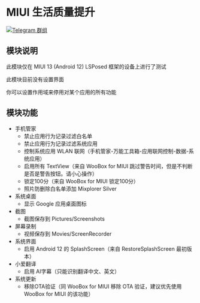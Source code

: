 # MIUI 生活质量提升

[![Telegram 群组](https://img.shields.io/badge/Join-Telegram-blue.svg?logo=telegram)](https://t.me/miuiqol)

## 模块说明
此模块仅在 MIUI 13 (Android 12) LSPosed 框架的设备上进行了测试

此模块目前没有设置界面

你可以设置作用域来停用对某个应用的所有功能

## 模块功能
- 手机管家
  - 禁止应用行为记录过滤白名单
  - 禁止应用行为记录过滤系统应用
  - 控制系统应用 WLAN 联网（手机管家-万能工具箱-应用联网控制-数据-系统应用）
  - 启用所有 TextView（来自 WooBox for MIUI 跳过警告时间，但是不判断是否是警告按钮。请小心操作）
  - 锁定100分（来自 WooBox for MIUI 锁定100分）
  - 照片防删除白名单添加 Mixplorer Silver
- 系统桌面
  - 显示 Google 应用桌面图标
- 截图
  - 截图保存到 Pictures/Screenshots
- 屏幕录制
  - 视频保存到 Movies/ScreenRecorder
- 系统界面
  - 启用 Android 12 的 SplashScreen（来自 RestoreSplashScreen 最初版本）
- 小爱翻译
  - 启用 AI字幕（只能识别翻译中文、英文）
- 系统更新
  - 移除OTA验证（同 WooBox for MIUI 移除 OTA 验证，建议优先使用 WooBox for MIUI 的该功能）
